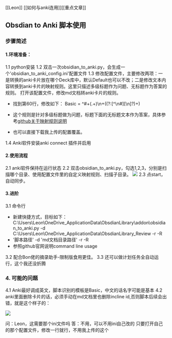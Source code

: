 [[Leon]] [[如何与anki连用]][[重点文章]]
## Obsdian to Anki 脚本使用
### 步骤简述
#### 1.环境准备：
1.1 python安装
1.2 双击一次obsidian_to_anki.py，会生成一个'obsidian_to_anki_config.ini'配置文件
1.3 修改配置文件，主要修改两项：一是转换的anki卡片放在哪个Deck库中，默认Default也可以不改；二是修改文本内容转换到anki卡片的映射规则。这里只描述多级标题作为问题、无标题作为答案的规则。
打开该配置文件，修改md文档转anki卡片的规则。
- 找到第60行，修改如下：
Basic = ^#+(.+)\n+((?:[^\n#][\n]?)+)
- 这个规则是针对多级标题做为问题，标题下面的无标题文本作为答案，具体参考[github关于映射规则说明](https://github.com/Pseudonium/Obsidian_to_Anki/blob/master/regex.md)

- 也可以直接下载我上传的配置覆盖。

1.4 Anki软件安装anki connect 插件并启用
#### 2.使用流程
2.1 anki软件保持在运行状态
2.2 双击obsidian_to_anki.py，勾选1,2,3，分别是扫描哪个目录、使用配置文件里的自定义映射规则、扫描子目录。
![](https://gitee.com/cyddgi/picture-store/raw/master/img/20201005182310.png)
2.3 点start，自动同步。
#### 3.进阶
3.1 命令行
- 新建快捷方式，目标如下：
C:\Users\Leon\OneDrive\_ApplicationData\ObsdianLibrary\addon\obsidian_to_anki.py -d C:\Users\Leon\OneDrive\_ApplicationData\ObsdianLibrary\_Review -r -R
- '脚本路径' -d 'md文档目录路径' -r -R
- 参照github官网说明command line usage

3.2 配合Bon佬的摘录助手-限制版食用更佳。
3.3 还可以做计划任务全自动运行，这个我还没折腾
### 4. 可能的问题
4.1 Anki最好调成英文，脚本识别的模板是Basic，中文的话名字可能是基本
4.2 anki里面删除卡片的话，必须手动在md文档里也删除incline id,否则脚本后续会出错，就是这个样子的：

![](https://gitee.com/cyddgi/picture-store/raw/master/img/20201005182328.png)


问：Leon，这需要那个ini文件吗
答：不用，可以不用ini自己改的
只要打开自己的那个配置文件，修改一行就行，不用我上传的这个